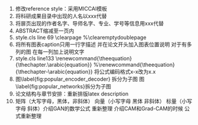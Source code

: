 1. 修改reference style：采用MICCAI模板
2. 将科研成果目录中出现的人名以xxx代替
3. 将扉页出现的作者名字、导师名字、专业、学号等信息用xxx代替
4. ABSTRACT缩减至一页内
5. style.cls  line 69   \clearpage %\clearemptydoublepage
6. 将所有图表caption只用一行字描述 并在论文开头加入图表位置说明 对于有多列的图 在每一列加上说明文字
7. style.cls line133 \renewcommand{\theequation}{\thechapter.\arabic{equation}} %\renewcommand{\theequation}{\thechapter-\arabic{equation}} 将公式编码格式x-x改为x.x
8. 图\label{fig:popular_encoder_decoder}  拆分为子图	图\label{fig:popular_networks}拆分为子图
9. 论文结构与章节安排：重新排版latex description
10. 矩阵（大写字母，黑体，非斜体） 向量（小写字母 黑体 非斜体） 标量（小写字母 斜体）介绍GAN的数学公式 重新整理 介绍CAM和Grad-CAM的时候 公式重新整理

